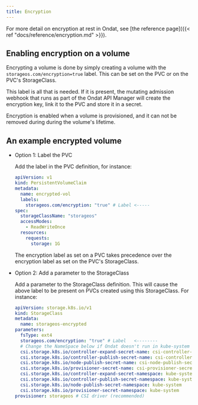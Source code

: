 ```yaml
---
title: Encryption
---
```


For more detail on encryption at rest in Ondat, see [the reference
page]({{< ref "docs/reference/encryption.md" >}}).

## Enabling encryption on a volume

Encrypting a volume is done by simply creating a volume with the
`storageos.com/encryption=true` label. This can be set on the PVC or on
the PVC's StorageClass.

This label is all that is needed. If it is present, the mutating admission
webhook that runs as part of the Ondat API Manager will create the
encryption key, link it to the PVC and store it in a secret.

Encryption is enabled when a volume is provisioned, and it can not be removed
during during the volume's lifetime.

## An example encrypted volume

- Option 1: Label the PVC

    Add the label in the PVC definition, for instance:

    ```yaml
    apiVersion: v1
    kind: PersistentVolumeClaim
    metadata:
      name: encrypted-vol
      labels:
        storageos.com/encryption: "true" # Label <-----
    spec:
      storageClassName: "storageos"
      accessModes:
        - ReadWriteOnce
      resources:
        requests:
          storage: 1G
    ```

    The encryption label as set on a PVC takes precedence over the encryption
    label as set on the PVC's StorageClass.

- Option 2: Add a parameter to the StorageClass

    Add a parameter to the StorageClass definition. This will cause the above
    label to be present on PVCs created using this StorageClass. For instance:

    ```yaml
    apiVersion: storage.k8s.io/v1
    kind: StorageClass
    metadata:
      name: storageos-encrypted
    parameters:
      fsType: ext4
      storageos.com/encryption: "true" # Label   <--------
      # Change the NameSpace below if Ondat doesn't run in kube-system
      csi.storage.k8s.io/controller-expand-secret-name: csi-controller-expand-secret
      csi.storage.k8s.io/controller-publish-secret-name: csi-controller-publish-secret
      csi.storage.k8s.io/node-publish-secret-name: csi-node-publish-secret
      csi.storage.k8s.io/provisioner-secret-name: csi-provisioner-secret
      csi.storage.k8s.io/controller-expand-secret-namespace: kube-system   # NameSpace that runs Ondat Daemonset
      csi.storage.k8s.io/controller-publish-secret-namespace: kube-system  # NameSpace that runs Ondat Daemonset
      csi.storage.k8s.io/node-publish-secret-namespace: kube-system        # NameSpace that runs Ondat Daemonset
      csi.storage.k8s.io/provisioner-secret-namespace: kube-system         # NameSpace that runs Ondat Daemonset
    provisioner: storageos # CSI driver (recommended)
    ```
